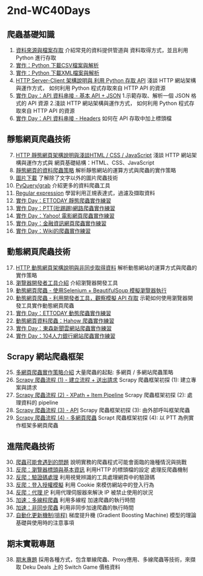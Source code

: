 # 2nd-WC40Days

## 爬蟲基礎知識
1. [資料來源與檔案存取](https://github.com/willhwh/WC40Days/blob/master/Day001_HW.ipynb) 介紹常見的資料提供管道與 資料取得方式，並且利用 Python 進行存取
1. [實作：Python 下載CSV檔案與解析](https://github.com/willhwh/WC40Days/blob/master/Day002_HW.ipynb)
1. [實作：Python 下載XML檔案與解析](https://github.com/willhwh/WC40Days/blob/master/Day003_HW.ipynb)
1. [HTTP Server-Client 架構說明與 利用 Python 存取 API](https://github.com/willhwh/WC40Days/blob/master/Day004_HW.ipynb) 淺談 HTTP 網站架構與運作方式， 如何利用 Python 程式存取來自 HTTP API 的資源
1. [實作 Day：API 資料串接 - 基本 API + JSON](https://github.com/willhwh/WC40Days/blob/master/Day005_HW.ipynb) 1.示範存取、解析一個 JSON 格式的 API 資源 2.淺談 HTTP 網站架構與運作方式， 如何利用 Python 程式存取來自 HTTP API 的資源
1. [實作 Day：API 資料串接 - Headers](https://github.com/willhwh/WC40Days/blob/master/Day006_HW.ipynbb)
如何在 API 存取中加上標頭檔

## 靜態網頁爬蟲技術
7. [HTTP 靜態網頁架構說明與淺談HTML / CSS / JavaScript](https://github.com/willhwh/WC40Days/blob/master/Day007_HW.ipynb) 淺談 HTTP 網站架構與運作方式與 網頁基礎結構：HTML、CSS、JavaScript
7. [靜態網頁的資料爬蟲策略](https://github.com/willhwh/WC40Days/blob/master/Day008_HW.ipynb) 解析靜態網站的運算方式與爬蟲的實作策略
7. [圖片下載](https://github.com/willhwh/WC40Days/blob/master/Day009_HW.ipynb)
了解除了文字以外的圖片爬蟲技術
7. [PyQuery/grab](https://github.com/willhwh/WC40Days/blob/master/Day010_HW.ipynb) 介紹更多的資料爬蟲工具
7. [Regular expression](https://github.com/willhwh/WC40Days/blob/master/Day011_Regular_Expression_HW.ipynb) 學習利用正規表達式，過濾及擷取資料
7. [實作 Day：ETTODAY 靜態爬蟲實作練習](https://github.com/willhwh/WC40Days/blob/master/Day012_HW.ipynb)
7. [實作 Day：PTT(批踢踢)網路爬蟲實作練習](https://github.com/willhwh/WC40Days/blob/master/Day013_HW.ipynb)
7. [實作 Day：Yahoo! 電影網頁爬蟲實作練習](https://github.com/willhwh/WC40Days/blob/master/Day014_Yahoo_Movie_HW.ipynb)
7. [實作 Day：金融資訊網頁爬蟲實作練習](https://github.com/willhwh/WC40Days/blob/master/Day015_Taiwan_Bank_HW.ipynb)
7. [實作 Day：Wiki的爬蟲實作練習](https://github.com/willhwh/WC40Days/blob/master/Day016_Wikipedia_HW.ipynb)

## 動態網頁爬蟲技術
17. [HTTP 動態網頁架構說明與非同步取得資料](https://github.com/willhwh/WC40Days/blob/master/Day017_HW.ipynb) 解析動態網站的運算方式與爬蟲的實作策略
17. [瀏覽器開發者工具介紹](https://github.com/willhwh/WC40Days/blob/master/Day018_HW.ipynb) 介紹瀏覽器開發工具
17. [動態網頁爬蟲 - 使用Selenium + BeautifulSoup 模擬瀏覽器執行](https://github.com/willhwh/WC40Days/blob/master/Day019_HW.ipynb)
17. [動態網頁爬蟲 - 利用開發者工具，觀察模擬 API 存取](https://github.com/willhwh/WC40Days/blob/master/Day020_HW.ipynb) 示範如何使用瀏覽器開發工具實作動態網頁爬蟲
17. [實作 Day：ETTODAY 動態爬蟲實作練習](https://github.com/willhwh/WC40Days/blob/master/Day021_HW.ipynb)
17. [動態網頁資料爬蟲：Hahow 爬蟲實作練習](https://github.com/willhwh/WC40Days/blob/master/Day022_HW.ipynb)
17. [實作 Day：東森新聞雲網站爬蟲實作練習](https://github.com/willhwh/WC40Days/blob/master/Day023_ETtoday_News_HW.ipynb)
17. [實作 Day：104人力銀行網站爬蟲實作練習](https://github.com/willhwh/WC40Days/blob/master/Day024_104HR_HW.ipynb)

## Scrapy 網站爬蟲框架
25. [多網頁爬蟲實作策略介紹](https://github.com/willhwh/WC40Days/blob/master/Day025_MultiPage_Sample.ipynb) 大量爬蟲的起點: 多網頁 / 多網站爬蟲策略
25. [Scrapy 爬蟲流程 (1) - 建立流程 + 送出請求](https://github.com/willhwh/WC40Days/blob/master/Day026_PTTCrawler.py) Scrapy 爬蟲框架初探 (1): 建立專案與請求
25. [Scrapy 爬蟲流程 (2) - XPath + Item Pipeline](https://github.com/willhwh/WC40Days/blob/master/Day027_Crawler.py) Scrapy 爬蟲框架初探 (2): 處理資料的 pipeline
25. [Scrapy 爬蟲流程 (3) - API](https://github.com/willhwh/WC40Days/blob/master/Day028_main.py)
Scrapy 爬蟲框架初探 (3): 由外部呼叫框架爬蟲
25. [Scrapy 爬蟲流程 (4) - 多網頁爬蟲](https://github.com/willhwh/WC40Days/blob/master/Day029_main.py)
Scrapt 爬蟲框架初探 (4): 以 PTT 為例實作框架多網頁爬蟲

## 進階爬蟲技術
30. [爬蟲可能會遇到的問題](https://github.com/willhwh/WC40Days/blob/master/Day030_main.py)
說明實務的爬蟲程式可能會面臨的幾種情況與挑戰
30. [反爬：瀏覽器標頭與基本資訊](https://github.com/willhwh/WC40Days/blob/master/Day031_main.py)
利用HTTP 的標頭檔的設定 處理反爬蟲機制
30. [反爬：驗證碼處理](https://github.com/willhwh/WC40Days/blob/master/Day032_main.py)
利用視覺辨識的工具處理網頁中的驗證碼
30. [反爬：登入授權模擬](https://github.com/willhwh/WC40Days/blob/master/Day033_main.py)
利用 Cookie 來模仿網站中的登入行為
30. [反爬：代理 IP](https://github.com/willhwh/WC40Days/blob/master/Day034_main.py)
利用代理伺服器來解決 IP 被禁止使用的狀況
30. [加速：多線程爬蟲](https://github.com/willhwh/WC40Days/blob/master/Day035_HW.ipynb)
利用多線程 加速爬蟲的執行時間
30. [加速：非同步爬蟲](https://github.com/willhwh/WC40Days/blob/master/Day036_HW.ipynb)
利用非同步加速爬蟲的執行時間
30. [自動化更新機制(排程)](https://github.com/willhwh/WC40Days/blob/master/Day037_main.py)
梯度提升機 (Gradient Boosting Machine) 模型的理論基礎與使用時的注意事項

## 期末實戰專題
38. [期末專題](https://github.com/willhwh/WC40Days/blob/master/Day40_Switch_Game_Price%20Crawler.ipynb)
採用各種方式，包含單線爬蟲、Proxy應用、多線爬蟲等技術，來擷取 Deku Deals 上的 Switch Game 價格資料


